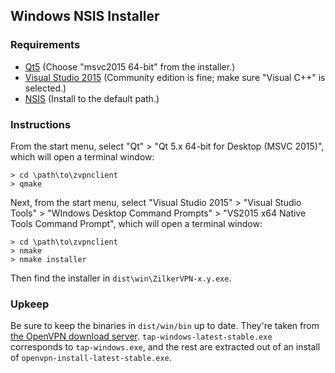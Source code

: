 ## Windows NSIS Installer

### Requirements

* [Qt5](https://www.qt.io/download-open-source/) (Choose "msvc2015 64-bit" from the installer.)
* [Visual Studio 2015](https://www.visualstudio.com/downloads/) (Community edition is fine; make sure "Visual C++" is selected.)
* [NSIS](http://nsis.sourceforge.net/Download) (Install to the default path.)

### Instructions

From the start menu, select "Qt" > "Qt 5.x 64-bit for Desktop (MSVC 2015)", which will open a terminal window:

    > cd \path\to\zvpnclient
    > qmake

Next, from the start menu, select "Visual Studio 2015" > "Visual Studio Tools" > "WIndows Desktop Command Prompts" > "VS2015 x64 Native Tools Command Prompt", which will open a terminal window:

    > cd \path\to\zvpnclient
    > nmake
    > nmake installer

Then find the installer in `dist\win\ZilkerVPN-x.y.exe`.

### Upkeep

Be sure to keep the binaries in `dist/win/bin` up to date. They're taken from [the OpenVPN download server](http://build.openvpn.net/downloads/releases/latest/). `tap-windows-latest-stable.exe` corresponds to `tap-windows.exe`, and the rest are extracted out of an install of `openvpn-install-latest-stable.exe`.
